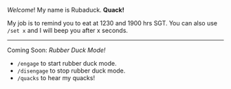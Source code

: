 *Welcome*! My name is Rubaduck. __Quack!__

My job is to remind you to eat at 1230 and 1900 hrs SGT.
You can also use `/set x` and I will beep you after x seconds.

---
Coming Soon: *Rubber Duck Mode!*
- `/engage` to start rubber duck mode. 
- `/disengage` to stop rubber duck mode. 
- `/quacks` to hear my quacks!